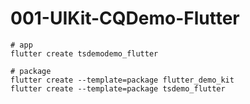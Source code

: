 # 001-UIKit-CQDemo-Flutter





```shell
# app
flutter create tsdemodemo_flutter

# package
flutter create --template=package flutter_demo_kit
flutter create --template=package tsdemo_flutter
```

